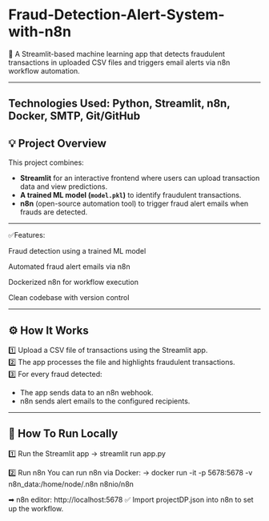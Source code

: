 # Fraud-Detection-Alert-System-with-n8n

🚀 A Streamlit-based machine learning app that detects fraudulent transactions in uploaded CSV files and triggers email alerts via n8n workflow automation.

---
Technologies Used: Python, Streamlit, n8n, Docker, SMTP, Git/GitHub
---
## 💡 Project Overview

This project combines:
- **Streamlit** for an interactive frontend where users can upload transaction data and view predictions.
- **A trained ML model (`model.pkl`)** to identify fraudulent transactions.
- **n8n** (open-source automation tool) to trigger fraud alert emails when frauds are detected.

---
✅Features:

 Fraud detection using a trained ML model

 Automated fraud alert emails via n8n

 Dockerized n8n for workflow execution
 
 Clean codebase with version control
 
---
## ⚙️ How It Works

1️⃣ Upload a CSV file of transactions using the Streamlit app.  
2️⃣ The app processes the file and highlights fraudulent transactions.  
3️⃣ For every fraud detected:
- The app sends data to an n8n webhook.
- n8n sends alert emails to the configured recipients.


---

## 🚀 How To Run Locally

 1️⃣ Run the Streamlit app
 -> streamlit run app.py

 2️⃣ Run n8n
You can run n8n via Docker:
 -> docker run -it -p 5678:5678 -v n8n_data:/home/node/.n8n n8nio/n8n
 
➡ n8n editor: http://localhost:5678
✅ Import projectDP.json into n8n to set up the workflow.
